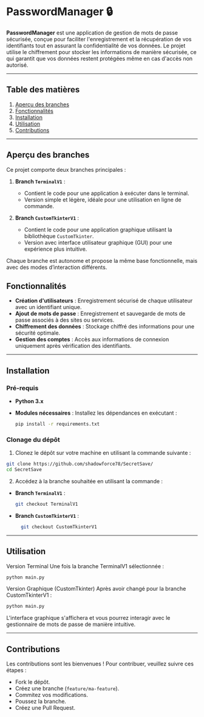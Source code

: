 # PasswordManager 🔒

**PasswordManager** est une application de gestion de mots de passe sécurisée, conçue pour faciliter l'enregistrement et la récupération de vos identifiants tout en assurant la confidentialité de vos données. Le projet utilise le chiffrement pour stocker les informations de manière sécurisée, ce qui garantit que vos données restent protégées même en cas d'accès non autorisé.

---

## Table des matières

1. [Aperçu des branches](#aperçu-des-branches)
2. [Fonctionnalités](#fonctionnalités)
3. [Installation](#installation)
4. [Utilisation](#utilisation)
5. [Contributions](#contributions)

---

## Aperçu des branches

Ce projet comporte deux branches principales :

1. **Branch `TerminalV1`** :

   - Contient le code pour une application à exécuter dans le terminal.
   - Version simple et légère, idéale pour une utilisation en ligne de commande.

2. **Branch `CustomTkinterV1`** :
   - Contient le code pour une application graphique utilisant la bibliothèque `CustomTkinter`.
   - Version avec interface utilisateur graphique (GUI) pour une expérience plus intuitive.

Chaque branche est autonome et propose la même base fonctionnelle, mais avec des modes d’interaction différents.

## Fonctionnalités

- **Création d'utilisateurs** : Enregistrement sécurisé de chaque utilisateur avec un identifiant unique.
- **Ajout de mots de passe** : Enregistrement et sauvegarde de mots de passe associés à des sites ou services.
- **Chiffrement des données** : Stockage chiffré des informations pour une sécurité optimale.
- **Gestion des comptes** : Accès aux informations de connexion uniquement après vérification des identifiants.

---

## Installation

### Pré-requis

- **Python 3.x**
- **Modules nécessaires** : Installez les dépendances en exécutant :

  ```bash
  pip install -r requirements.txt
  ```

### Clonage du dépôt

1. Clonez le dépôt sur votre machine en utilisant la commande suivante :

```bash
git clone https://github.com/shadowforce78/SecretSave/
cd SecretSave
```

2. Accédez à la branche souhaitée en utilisant la commande :

- **Branch `TerminalV1`** :

  ```bash
  git checkout TerminalV1
  ```

- **Branch `CustomTkinterV1`** :

  ```bash
    git checkout CustomTkinterV1
  ```

---

## Utilisation

Version Terminal
Une fois la branche TerminalV1 sélectionnée :

```bash
python main.py
```


Version Graphique (CustomTkinter)
Après avoir changé pour la branche CustomTkinterV1 :

```bash
python main.py
```
L'interface graphique s'affichera et vous pourrez interagir avec le gestionnaire de mots de passe de manière intuitive.

---

## Contributions

Les contributions sont les bienvenues ! Pour contribuer, veuillez suivre ces étapes :

- Fork le dépôt.
- Créez une branche (`feature/ma-feature`).
- Commitez vos modifications.
- Poussez la branche.
- Créez une Pull Request.
